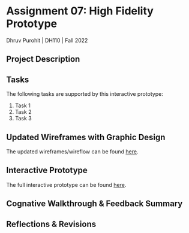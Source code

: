 # Assignment 07: High Fidelity Prototype

Dhruv Purohit | DH110 | Fall 2022

## Project Description

## Tasks
The following tasks are supported by this interactive prototype: 
1. Task 1
2. Task 2
3. Task 3

## Updated Wireframes with Graphic Design

The updated wireframes/wireflow can be found [here]().

## Interactive Prototype

The full interactive prototype can be found [here]().

## Cognative Walkthrough & Feedback Summary

## Reflections & Revisions
